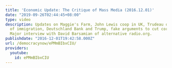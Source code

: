 ```yaml
---
title: 'Economic Update: The Critique of Mass Media (2016.12.01)'
date: "2019-09-26T02:44:45+08:00"
type: video
description: Updates on Maggie's Farm, John Lewis coop in UK, Trudeau on Castro, economics
  of immigration, Deutschland Bank and Trump, fake arguments to cut corp tax rates.
  Major interview with David Barsamian of alternative radio.org.
publishdate: "2016-12-01T19:42:58.000Z"
url: /democracynow/ePMmBIbxCIU/
providers:
  youtube:
    id: ePMmBIbxCIU
---
```

